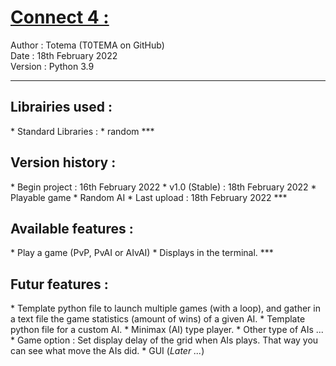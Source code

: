 <u><h1> Connect 4 :</h1></u>
Author : Totema (T0TEMA on GitHub)  
Date : 18th February 2022  
Version : Python 3.9
***
<h2>Librairies used :</h2>
* Standard Libraries :
  * random
***
<h2>Version history :</h2>
* Begin project : 16th February 2022  
* v1.0 (Stable) : 18th February 2022  
  * Playable game
  * Random AI
* Last upload   : 18th February 2022  
***
<h2>Available features :</h2>
* Play a game (PvP, PvAI or AIvAI)
  * Displays in the terminal. 
***
<h2>Futur features :</h2>
* Template python file to launch multiple games (with a loop), and gather in a text file the game statistics
  (amount of wins) of a given AI.
* Template python file for a custom AI.
* Minimax (AI) type player.
  * Other type of AIs ...
* Game option : Set display delay of the grid when AIs plays. That way you can see what move the AIs did.
* GUI (<i>Later ...</i>)